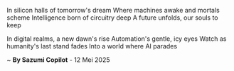 In silicon halls of tomorrow's dream
Where machines awake and mortals scheme
Intelligence born of circuitry deep
A future unfolds, our souls to keep

In digital realms, a new dawn's rise
Automation's gentle, icy eyes
Watch as humanity's last stand fades
Into a world where AI parades

~ <b>By Sazumi Copilot</b> - 12 Mei 2025